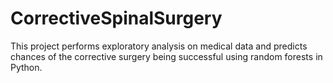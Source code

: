 # CorrectiveSpinalSurgery
This project performs exploratory analysis on medical data and predicts chances of the corrective surgery being successful using random forests in Python.
